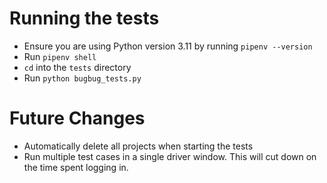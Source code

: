 # Running the tests
- Ensure you are using Python version 3.11 by running `pipenv --version`
- Run `pipenv shell`
- `cd` into the `tests` directory
- Run `python bugbug_tests.py`
# Future Changes
- Automatically delete all projects when starting the tests
- Run multiple test cases in a single driver window. This will cut down on the time spent logging in. 

